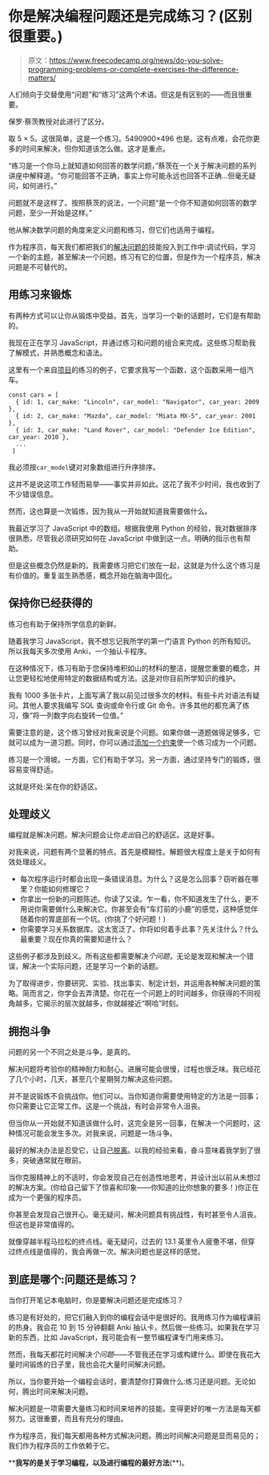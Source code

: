 # 你是解决编程问题还是完成练习？(区别很重要。)

> 原文：<https://www.freecodecamp.org/news/do-you-solve-programming-problems-or-complete-exercises-the-difference-matters/>

人们倾向于交替使用“问题”和“练习”这两个术语。但这是有区别的——而且很重要。

保罗·蔡茨教授对此进行了区分。

取 5 × 5。这很简单，这是一个练习。5490900×496 也是。这有点难，会花你更多的时间来解决，但你知道该怎么做。这才是重点。

“练习是一个你马上就知道如何回答的数学问题，”蔡茨在一个关于解决问题的系列讲座中解释道。“你可能回答不正确，事实上你可能永远也回答不正确...但毫无疑问，如何进行。”

问题就不是这样了。按照蔡茨的说法，一个问题“是一个你不知道如何回答的数学问题，至少一开始是这样。”

他从解决数学问题的角度来定义问题和练习，但它们也适用于编程。

作为程序员，每天我们都把我们的[解决问题的](https://www.freecodecamp.org/news/how-to-be-a-great-programmer-34939494996d/)技能投入到工作中:调试代码，学习一个新的主题，甚至解决一个问题。练习有它的位置，但是作为一个程序员，解决问题是不可替代的。

## 用练习来锻炼

有两种方式可以让你从锻炼中受益。首先，当学习一个新的话题时，它们是有帮助的。

我现在正在学习 JavaScript，并通过练习和问题的组合来完成。这些练习帮助我了解模式，并熟悉概念和语法。

这里有一个来自[项目](https://github.com/LambdaSchool/JS-Exercise-Functions-Arrays-Objects)的练习的例子，它要求我写一个函数，这个函数采用一组汽车。

```
const cars = [
  { id: 1, car_make: "Lincoln", car_model: "Navigator", car_year: 2009 },
  { id: 2, car_make: "Mazda", car_model: "Miata MX-5", car_year: 2001 },
  { id: 3, car_make: "Land Rover", car_model: "Defender Ice Edition", car_year: 2010 },
  ...
 ] 
```

我必须按`car_model`键对对象数组进行升序排序。

这并不是说这项工作轻而易举——事实并非如此。这花了我不少时间，我也收到了不少错误信息。

然而，这也算是一次锻炼，因为我从一开始就知道我需要做什么。

我最近学习了 JavaScript 中的数组。根据我使用 Python 的经验，我对数据排序很熟悉，尽管我必须研究如何在 JavaScript 中做到这一点。明确的指示也有帮助。

但是这些概念仍然是新的。我需要练习把它们放在一起，这就是为什么这个练习是有价值的。重复滋生熟悉感，概念开始在脑海中固化。

## 保持你已经获得的

练习也有助于保持所学信息的新鲜。

随着我学习 JavaScript，我不想忘记我所学的第一门语言 Python 的所有知识。所以我每天多次使用 Anki，一个抽认卡程序。

在这种情况下，练习有助于您保持堆积如山的材料的整洁，提醒您重要的概念，并让您更轻松地使用特定的数据结构或方法。这是对你目前所学知识的维护。

我有 1000 多张卡片，上面写满了我以前见过很多次的材料。有些卡片对语法有疑问。其他人要求我编写 SQL 查询或命令行或 Git 命令。许多其他的都充满了练习，像“将一列数字向右旋转一位值。”

需要注意的是，这个练习曾经对我来说是个问题。如果你做一道题做得足够多，它就可以成为一道习题。同时，你可以通过[添加一个约束](https://www.freecodecamp.org/news/why-i-recycle-programming-problems-7785e04e451d/)使一个练习成为一个问题。

练习是一个滑坡。一方面，它们有助于学习。另一方面，通过坚持专门的锻炼，很容易变得舒适。

这就是坏处:呆在你的舒适区。

## 处理歧义

编程就是解决问题。解决问题会让你*走出*自己的舒适区。这是好事。

对我来说，问题有两个显著的特点。首先是模糊性。解题很大程度上是关于如何有效处理歧义。

*   每次程序运行时都会出现一条错误消息。为什么？这是怎么回事？窃听器在哪里？你能如何修理它？
*   你拿出一份新的问题陈述。你读了又读。乍一看，你不知道发生了什么，更不用说你需要做什么来解决它。你甚至会有“车灯前的小鹿”的感觉，这种感觉伴随着你的胃底部有一个坑。(你挑了个好问题！)
*   你需要学习关系数据库。这太宽泛了。你将如何着手此事？先关注什么？什么最重要？现在你真的需要知道什么？

这些例子都涉及到歧义。所有这些都需要解决*个问题*，无论是发现和解决一个错误，解决一个实际问题，还是学习一个新的话题。

为了取得进步，你要研究、实验、找出事实、制定计划，并运用各种解决问题的策略。简而言之，你学会去弄清楚。你花在一个问题上的时间越多，你获得的不同视角越多，它揭示的层次就越多，你就越接近“啊哈”时刻。

## 拥抱斗争

问题的另一个不同之处是斗争。是真的。

解决问题将考验你的精神耐力和耐心。进展可能会很慢，过程也很乏味。我已经花了几个小时，几天，甚至几个星期努力解决这些问题。

并不是说锻炼不会挑战你。他们可以。当你知道你需要使用特定的方法是一回事；你只需要让它正常工作。这是一个挑战，有时会非常令人沮丧。

但当你从一开始就不知道该做什么时，这完全是另一回事，在解决一个问题时，这种情况可能会发生多次。对我来说，问题是一场斗争。

最好的解决办法是忍受它，让自己[脱离](https://www.freecodecamp.org/news/how-to-get-unstuck/)。以我的经验来看，奋斗意味着我学到了很多，突破通常就在眼前。

当你克服精神上的不适时，你会发现自己在创造性地思考，并设计出以前从未想过的解决方案。(你给自己留下了惊喜和印象——你知道的比你想象的要多！)你正在成为一个更强的程序员。

你甚至会发现自己很开心。毫无疑问，解决问题具有挑战性，有时甚至令人沮丧。但这也是非常值得的。

就像穿越半程马拉松的终点线。毫无疑问，过去的 13.1 英里令人疲惫不堪，但穿过终点线是值得的，我会再做一次。解决问题也是这样的感觉。

## 到底是哪个:问题还是练习？

当你打开笔记本电脑时，你是要解决问题还是完成练习？

练习是有好处的，把它们融入到你的编程会话中是很好的。我用练习作为编程课前的热身。我会花 10 到 15 分钟翻翻 Anki 抽认卡，然后做一些练习。如果我在学习新的东西，比如 JavaScript，我可能会有一整节编程课专门用来练习。

然而，我每天都花时间解决*个问题*——不管我还在学习或构建什么。即使在我花大量时间锻炼的日子里，我也会花大量时间解决问题。

所以，当你要开始一个编程会话时，要清楚你打算做什么:练习还是问题。无论如何，腾出时间来解决问题。

解决问题是一项需要大量练习和时间来培养的技能。变得更好的唯一方法是每天都努力。这很重要，而且有充分的理由。

作为程序员，我们每天都用各种方式解决问题。腾出时间解决问题是显而易见的；我们作为程序员的工作依赖于它。

****我写的是关于学习编程，以及进行编程的最好方法**(**)。